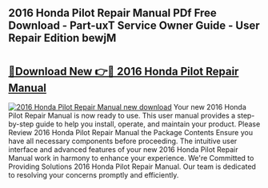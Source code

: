 ## 2016 Honda Pilot Repair Manual PDf Free Download - Part-uxT Service Owner Guide - User Repair Edition bewjM

# <h2><a href="http://bc38612.oget.top/?id=2016+Honda+Pilot+Repair+Manual">🔗Download New 👉🔴 2016 Honda Pilot Repair Manual</a></h2>

[![2016 Honda Pilot Repair Manual new download](https://i.imgur.com/5g1atiW.png)](http://bc38612.oget.top/?id=2016+Honda+Pilot+Repair+Manual)
Your new 2016 Honda Pilot Repair Manual is now ready to use. This user manual provides a step-by-step guide to help you install, operate, and maintain your product. Please Review 2016 Honda Pilot Repair Manual the Package Contents Ensure you have all necessary components before proceeding. The intuitive user interface and advanced features of your new 2016 Honda Pilot Repair Manual work in harmony to enhance your experience. We're Committed to Providing Solutions 2016 Honda Pilot Repair Manual. Our team is dedicated to resolving your concerns promptly and efficiently.
